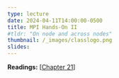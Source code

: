 ```yaml
---
type: lecture
date: 2024-04-11T14:00:00-0500
title: MPI Hands-On II
#tldr: "On node and across nodes"
thumbnail: /_images/classlogo.png
slides: 
---
```

**Readings:** [[Chapter 21](https://learning.oreilly.com/library/view/high-performance-computing/9780124202153/XHTML/B9780124201583000216/B9780124201583000216.xhtml)]